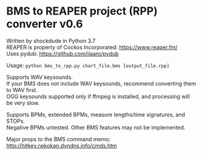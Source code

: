 # BMS to REAPER project (RPP) converter v0.6
Written by shockdude in Python 3.7\
REAPER is property of Cockos Incorporated: https://www.reaper.fm/ \
Uses pydub: https://github.com/jiaaro/pydub

Usage: `python bms_to_rpp.py chart_file.bms [output_file.rpp]`

Supports WAV keysounds.\
If your BMS does not include WAV keysounds, recommend converting them to WAV first.\
OGG keysounds supported only if ffmpeg is installed, and processing will be very slow.

Supports BPMs, extended BPMs, measure lengths/time signatures, and STOPs.\
Negative BPMs untested. Other BMS features may not be implemented.

Major props to the BMS command memo: http://hitkey.nekokan.dyndns.info/cmds.htm
